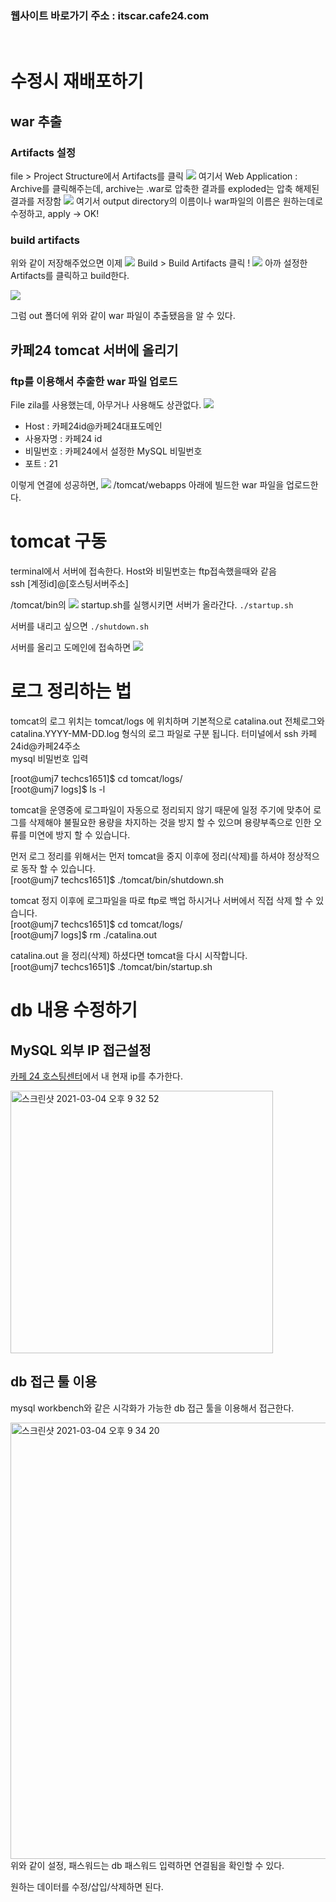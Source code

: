  ### 웹사이트 바로가기 주소 : itscar.cafe24.com      
<br />
 
 
         
            
 
 # 수정시 재배포하기
 
 ## war 추출
 
 ### Artifacts 설정
 file > Project Structure에서 Artifacts를 클릭 
 ![](https://images.velog.io/images/woo0_hooo/post/abcc3282-8417-48c9-9a8e-b9f7b4c403d3/%E1%84%89%E1%85%B3%E1%84%8F%E1%85%B3%E1%84%85%E1%85%B5%E1%86%AB%E1%84%89%E1%85%A3%E1%86%BA%202021-02-04%20%E1%84%8B%E1%85%A9%E1%84%92%E1%85%AE%204.46.48.png)
 여기서 Web Application : Archive를 클릭해주는데, 
 archive는 .war로 압축한 결과를 exploded는 압축 해제된 결과를 저장함
 ![](https://images.velog.io/images/woo0_hooo/post/8dfeb37d-d90e-4012-b4c8-9ae0156eac3b/%E1%84%89%E1%85%B3%E1%84%8F%E1%85%B3%E1%84%85%E1%85%B5%E1%86%AB%E1%84%89%E1%85%A3%E1%86%BA%202021-02-04%20%E1%84%8B%E1%85%A9%E1%84%92%E1%85%AE%204.47.31.png)
 여기서 output directory의 이름이나 war파일의 이름은 원하는데로 수정하고, apply -> OK!
 
 ### build artifacts
 위와 같이 저장해주었으면 이제 ![](https://images.velog.io/images/woo0_hooo/post/b2229bfe-c2c0-4cf8-9e28-c18406ab0c08/%E1%84%89%E1%85%B3%E1%84%8F%E1%85%B3%E1%84%85%E1%85%B5%E1%86%AB%E1%84%89%E1%85%A3%E1%86%BA%202021-02-04%20%E1%84%8B%E1%85%A9%E1%84%92%E1%85%AE%204.52.41.png)
 Build > Build Artifacts 클릭 !
 ![](https://images.velog.io/images/woo0_hooo/post/6d412314-dbd8-427f-9812-2be0291f700b/%E1%84%89%E1%85%B3%E1%84%8F%E1%85%B3%E1%84%85%E1%85%B5%E1%86%AB%E1%84%89%E1%85%A3%E1%86%BA%202021-02-04%20%E1%84%8B%E1%85%A9%E1%84%92%E1%85%AE%204.53.06.png)
 아까 설정한 Artifacts를 클릭하고 build한다. 
 
 ![](https://images.velog.io/images/woo0_hooo/post/58effdae-b829-4455-92ef-61d6dc969c8f/%E1%84%89%E1%85%B3%E1%84%8F%E1%85%B3%E1%84%85%E1%85%B5%E1%86%AB%E1%84%89%E1%85%A3%E1%86%BA%202021-02-04%20%E1%84%8B%E1%85%A9%E1%84%92%E1%85%AE%204.54.02.png)
 
 그럼 out 폴더에 위와 같이 war 파일이 추출됐음을 알 수 있다. 
    
      
 ## 카페24 tomcat 서버에 올리기 
 ### ftp를 이용해서 추출한 war 파일 업로드
 File zila를 사용했는데, 아무거나 사용해도 상관없다.
 ![](https://images.velog.io/images/woo0_hooo/post/684cf8c4-83aa-4df9-b3b3-4febaa70417b/%E1%84%89%E1%85%B3%E1%84%8F%E1%85%B3%E1%84%85%E1%85%B5%E1%86%AB%E1%84%89%E1%85%A3%E1%86%BA%202021-02-04%20%E1%84%8B%E1%85%A9%E1%84%92%E1%85%AE%204.57.08.png)
 - Host : 카페24id@카페24대표도메인
 - 사용자명 : 카페24 id
 - 비밀번호 : 카페24에서 설정한 MySQL 비밀번호
 - 포트 : 21
 
이렇게 연결에 성공하면, ![](https://images.velog.io/images/woo0_hooo/post/65c9b3e7-92b0-441c-8910-bf5d931594f7/%E1%84%89%E1%85%B3%E1%84%8F%E1%85%B3%E1%84%85%E1%85%B5%E1%86%AB%E1%84%89%E1%85%A3%E1%86%BA%202021-02-04%20%E1%84%8B%E1%85%A9%E1%84%92%E1%85%AE%204.58.46.png)
/tomcat/webapps 아래에 빌드한 war 파일을 업로드한다. 



# tomcat 구동
terminal에서 서버에 접속한다. Host와 비밀번호는 ftp접속했을때와 같음    
ssh [계정id]@[호스팅서버주소]

/tomcat/bin의 
![](https://images.velog.io/images/woo0_hooo/post/f78fd45e-e686-4970-8428-ed60e2064a6a/%E1%84%89%E1%85%B3%E1%84%8F%E1%85%B3%E1%84%85%E1%85%B5%E1%86%AB%E1%84%89%E1%85%A3%E1%86%BA%202021-02-04%20%E1%84%8B%E1%85%A9%E1%84%92%E1%85%AE%205.00.56.png)
startup.sh를 실행시키면 서버가 올라간다. 
```./startup.sh```

서버를 내리고 싶으면
```./shutdown.sh```

서버를 올리고 도메인에 접속하면 
![](https://images.velog.io/images/woo0_hooo/post/178db4b2-c6dc-40af-bafa-bdc7b7e01089/%E1%84%89%E1%85%B3%E1%84%8F%E1%85%B3%E1%84%85%E1%85%B5%E1%86%AB%E1%84%89%E1%85%A3%E1%86%BA%202021-02-04%20%E1%84%8B%E1%85%A9%E1%84%92%E1%85%AE%205.02.22.png)





# 로그 정리하는 법
tomcat의 로그 위치는 tomcat/logs 에 위치하며 기본적으로 catalina.out 전체로그와 catalina.YYYY-MM-DD.log 형식의 로그 파일로 구분 됩니다.
터미널에서 ssh 카페24id@카페24주소     
mysql 비밀번호 입력

[root@umj7 techcs1651]$ cd tomcat/logs/    
[root@umj7 logs]$ ls -l     

tomcat을 운영중에 로그파일이 자동으로 정리되지 않기 때문에 일정 주기에 맞추어 로그를 삭제해야 불필요한 용량을 차지하는 것을 방지 할 수 있으며 용량부족으로 인한 오류를 미연에 방지 할 수 있습니다.    

먼저 로그 정리를 위해서는 먼저 tomcat을 중지 이후에 정리(삭제)를 하셔야 정상적으로 동작 할 수 있습니다.     
[root@umj7 techcs1651]$ ./tomcat/bin/shutdown.sh


tomcat 정지 이후에 로그파일을 따로 ftp로 백업 하시거나 서버에서 직접 삭제 할 수 있습니다.    
[root@umj7 techcs1651]$ cd tomcat/logs/    
[root@umj7 logs]$ rm ./catalina.out   


catalina.out 을 정리(삭제) 하셨다면 tomcat을 다시 시작합니다.   
[root@umj7 techcs1651]$ ./tomcat/bin/startup.sh    






# db 내용 수정하기
## MySQL 외부 IP 접근설정
[카페 24 호스팅센터](https://hosting.cafe24.com/?controller=myservice_hosting_main)에서 내 현재 ip를 추가한다.

<img width="420" alt="스크린샷 2021-03-04 오후 9 32 52" src="https://user-images.githubusercontent.com/49271553/109964568-2efaf400-7d31-11eb-922f-986500cae2d6.png">

## db 접근 툴 이용
mysql workbench와 같은 시각화가 가능한 db 접근 툴을 이용해서 접근한다. 

<img width="698" alt="스크린샷 2021-03-04 오후 9 34 20" src="https://user-images.githubusercontent.com/49271553/109964729-636eb000-7d31-11eb-8df4-0beea625d37b.png">
위와 같이 설정, 패스워드는 db 패스워드 입력하면 연결됨을 확인할 수 있다.

원하는 데이터를 수정/삽입/삭제하면 된다.
